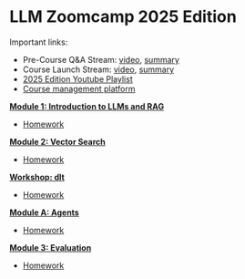 # LLM Zoomcamp 2025 Edition

Important links:

- Pre-Course Q&A Stream: [video](https://www.youtube.com/live/8lgiOLMMKcY), [summary](/cohorts/2025/pre-course-q-a-stream-summary.md)
- Course Launch Stream: [video](https://www.youtube.com/live/FgnelhEJFj0), [summary](/cohorts/2025/course-launch-stream-summary.md)
- [2025 Edition Youtube Playlist](https://www.youtube.com/playlist?list=PL3MmuxUbc_hIoBpuc900htYF4uhEAbaT-)
- [Course management platform](https://courses.datatalks.club/llm-zoomcamp-2025/)


[**Module 1: Introduction to LLMs and RAG**](01-intro)

* [Homework](01-intro/homework.md)

[**Module 2: Vector Search**](02-vector-search/)

* [Homework](02-vector-search/homework.md)

[**Workshop: dlt**](workshops/dlt.md)

* [Homework](workshops/dlt.md)

[**Module A: Agents**](0a-agents/)

* [Homework](0a-agents/homework.md)

[**Module 3: Evaluation**](03-evaluation/)

* [Homework](03-evaluation/homework.md)
